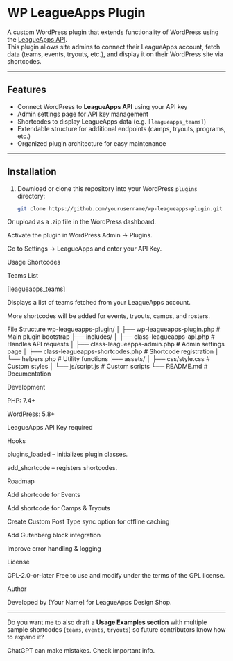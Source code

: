 # WP LeagueApps Plugin

A custom WordPress plugin that extends functionality of WordPress using the [LeagueApps API](https://leagueapps.notion.site/LeagueApps-API-Docs-for-Developers-e32aa52e1b0a47bfa20e4c0563fafeca).  
This plugin allows site admins to connect their LeagueApps account, fetch data (teams, events, tryouts, etc.), and display it on their WordPress site via shortcodes.

---

## Features

- Connect WordPress to **LeagueApps API** using your API key
- Admin settings page for API key management
- Shortcodes to display LeagueApps data (e.g. `[leagueapps_teams]`)
- Extendable structure for additional endpoints (camps, tryouts, programs, etc.)
- Organized plugin architecture for easy maintenance

---

## Installation

1. Download or clone this repository into your WordPress `plugins` directory:
   ```bash
   git clone https://github.com/yourusername/wp-leagueapps-plugin.git


Or upload as a .zip file in the WordPress dashboard.

Activate the plugin in WordPress Admin → Plugins.

Go to Settings → LeagueApps and enter your API Key.

Usage
Shortcodes

Teams List

[leagueapps_teams]


Displays a list of teams fetched from your LeagueApps account.

More shortcodes will be added for events, tryouts, camps, and rosters.

File Structure
wp-leagueapps-plugin/
│
├── wp-leagueapps-plugin.php       # Main plugin bootstrap
├── includes/
│   ├── class-leagueapps-api.php   # Handles API requests
│   ├── class-leagueapps-admin.php # Admin settings page
│   ├── class-leagueapps-shortcodes.php # Shortcode registration
│   └── helpers.php                # Utility functions
├── assets/
│   ├── css/style.css              # Custom styles
│   └── js/script.js               # Custom scripts
└── README.md                      # Documentation

Development

PHP: 7.4+

WordPress: 5.8+

LeagueApps API Key required

Hooks

plugins_loaded – initializes plugin classes.

add_shortcode – registers shortcodes.

Roadmap

 Add shortcode for Events

 Add shortcode for Camps & Tryouts

 Create Custom Post Type sync option for offline caching

 Add Gutenberg block integration

 Improve error handling & logging

License

GPL-2.0-or-later
Free to use and modify under the terms of the GPL license.

Author

Developed by [Your Name] for LeagueApps Design Shop.


---

Do you want me to also draft a **Usage Examples section** with multiple sample shortcodes (`teams`, `events`, `tryouts`) so future contributors know how to expand it?


ChatGPT can make mistakes. Check important info.
